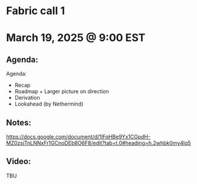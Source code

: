 # Fabric call 1
# March 19, 2025 @ 9:00 EST

## Agenda:

Agenda:
- Recap
- Roadmap + Larger picture on direction 
- Derivation 
- Lookahead (by Nethermind)

## Notes:
https://docs.google.com/document/d/1lFqHBe9Yx1CGpdH-MZ0zsjTnLNNxFr1GCnoDEb8O6F8/edit?tab=t.0#heading=h.2whbk0my4lq5

## Video:
TBU
